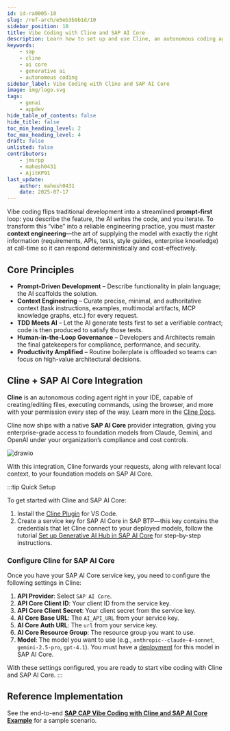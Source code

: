 ```yaml
---
id: id-ra0005-10
slug: /ref-arch/e5eb3b9b1d/10
sidebar_position: 10
title: Vibe Coding with Cline and SAP AI Core
description: Learn how to set up and use Cline, an autonomous coding agent, with SAP AI Core to accelerate your development workflows.
keywords:
    - sap
    - cline
    - ai core
    - generative ai
    - autonomous coding
sidebar_label: Vibe Coding with Cline and SAP AI Core
image: img/logo.svg
tags:
    - genai
    - appdev
hide_table_of_contents: false
hide_title: false
toc_min_heading_level: 2
toc_max_heading_level: 4
draft: false
unlisted: false
contributors:
    - jmsrpp
    - mahesh0431
    - AjitKP91
last_update:
    author: mahesh0431
    date: 2025-07-17
---
```


Vibe coding flips traditional development into a streamlined **prompt-first** loop: you describe the feature, the AI writes the code, and you iterate. To transform this “vibe” into a reliable engineering practice, you must master **context engineering**—the art of supplying the model with exactly the right information (requirements, APIs, tests, style guides, enterprise knowledge) at call-time so it can respond deterministically and cost-effectively.

## Core Principles

-   **Prompt-Driven Development** – Describe functionality in plain language; the AI scaffolds the solution.
-   **Context Engineering** – Curate precise, minimal, and authoritative context (task instructions, examples, multimodal artifacts, MCP knowledge graphs, etc.) for every request.
-   **TDD Meets AI** – Let the AI generate tests first to set a verifiable contract; code is then produced to satisfy those tests.
-   **Human-in-the-Loop Governance** – Developers and Architects remain the final gatekeepers for compliance, performance, and security.
-   **Productivity Amplified** – Routine boilerplate is offloaded so teams can focus on high-value architectural decisions.

## Cline + SAP AI Core Integration

**Cline** is an autonomous coding agent right in your IDE, capable of creating/editing files, executing commands, using the browser, and more with your permission every step of the way. Learn more in the [Cline Docs](https://docs.cline.bot/getting-started/what-is-cline).

Cline now ships with a native **SAP AI Core** provider integration, giving you enterprise-grade access to foundation models from Claude, Gemini, and OpenAI under your organization’s compliance and cost controls.

![drawio](./drawio/cline-vibe-code-diagram.drawio)

With this integration, Cline forwards your requests, along with relevant local context, to your foundation models on SAP AI Core.

:::tip Quick Setup

To get started with Cline and SAP AI Core:

1. Install the [Cline Plugin](https://docs.cline.bot/getting-started/for-new-coders#%F0%9F%9A%80-getting-started) for VS Code.
2. Create a service key for SAP AI Core in SAP BTP—this key contains the credentials that let Cline connect to your deployed models, follow the tutorial [Set up Generative AI Hub in SAP AI Core](https://developers.sap.com/tutorials/ai-core-genaihub-provisioning.html) for step-by-step instructions.

### Configure Cline for SAP AI Core

Once you have your SAP AI Core service key, you need to configure the following settings in Cline:

1.  **API Provider**: Select `SAP AI Core`.
2.  **API Core Client ID**: Your client ID from the service key.
3.  **API Core Client Secret**: Your client secret from the service key.
4.  **AI Core Base URL**: The `AI_API_URL` from your service key.
5.  **AI Core Auth URL**: The `url` from your service key.
6.  **AI Core Resource Group**: The resource group you want to use.
7.  **Model**: The model you want to use (e.g., `anthropic--claude-4-sonnet`, `gemini-2.5-pro`, `gpt-4.1`). You must have a [deployment](https://help.sap.com/docs/sap-ai-core/sap-ai-core-service-guide/create-deployment-for-generative-ai-model-in-sap-ai-core) for this model in SAP AI Core.

With these settings configured, you are ready to start vibe coding with Cline and SAP AI Core.
:::

## Reference Implementation

See the end-to-end **[SAP CAP Vibe Coding with Cline and SAP AI Core Example](https://github.com/SAP-samples/cloud-cap-vibe-with-cline)** for a sample scenario.
